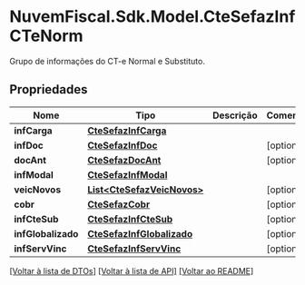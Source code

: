 # NuvemFiscal.Sdk.Model.CteSefazInfCTeNorm
Grupo de informações do CT-e Normal e Substituto.

## Propriedades

Nome | Tipo | Descrição | Comentários
------------ | ------------- | ------------- | -------------
**infCarga** | [**CteSefazInfCarga**](CteSefazInfCarga.md) |  | 
**infDoc** | [**CteSefazInfDoc**](CteSefazInfDoc.md) |  | [optional] 
**docAnt** | [**CteSefazDocAnt**](CteSefazDocAnt.md) |  | [optional] 
**infModal** | [**CteSefazInfModal**](CteSefazInfModal.md) |  | 
**veicNovos** | [**List&lt;CteSefazVeicNovos&gt;**](CteSefazVeicNovos.md) |  | [optional] 
**cobr** | [**CteSefazCobr**](CteSefazCobr.md) |  | [optional] 
**infCteSub** | [**CteSefazInfCteSub**](CteSefazInfCteSub.md) |  | [optional] 
**infGlobalizado** | [**CteSefazInfGlobalizado**](CteSefazInfGlobalizado.md) |  | [optional] 
**infServVinc** | [**CteSefazInfServVinc**](CteSefazInfServVinc.md) |  | [optional] 

[[Voltar à lista de DTOs]](../README.md#documentation-for-models) [[Voltar à lista de API]](../README.md#documentation-for-api-endpoints) [[Voltar ao README]](../README.md)

